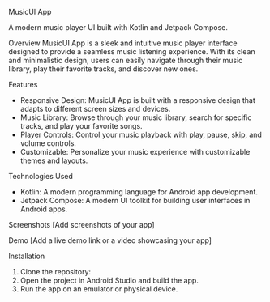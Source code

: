 MusicUI App

A modern music player UI built with Kotlin and Jetpack Compose.

Overview
MusicUI App is a sleek and intuitive music player interface designed to provide a seamless music listening experience. With its clean and minimalistic design, users can easily navigate through their music library, play their favorite tracks, and discover new ones.

Features
- Responsive Design: MusicUI App is built with a responsive design that adapts to different screen sizes and devices.
- Music Library: Browse through your music library, search for specific tracks, and play your favorite songs.
- Player Controls: Control your music playback with play, pause, skip, and volume controls.
- Customizable: Personalize your music experience with customizable themes and layouts.

Technologies Used
- Kotlin: A modern programming language for Android app development.
- Jetpack Compose: A modern UI toolkit for building user interfaces in Android apps.

Screenshots
[Add screenshots of your app]

Demo
[Add a live demo link or a video showcasing your app]

Installation
1. Clone the repository: 
2. Open the project in Android Studio and build the app.
3. Run the app on an emulator or physical device.

